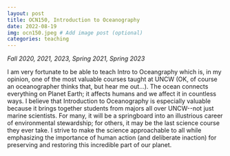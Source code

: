 ```yaml
---
layout: post
title: OCN150, Introduction to Oceanography
date: 2022-08-19
img: ocn150.jpeg # Add image post (optional)
categories: teaching
---
```


*Fall 2020, 2021, 2023, Spring 2021, Spring 2023*  

I am very fortunate to be able to teach Intro to Oceangraphy which is, in my opinion, one of the most valuable courses taught at UNCW (OK, of course an oceanographer thinks that, but hear me out...). The ocean connects everything on Planet Earth; it affects humans and we affect it in countless ways. I believe that Introduction to Oceanography is especially valuable because it brings together students from majors all over UNCW--not just marine scientists. For many, it will be a springboard into an illustrious career of environmental stewardship; for others, it may be the last science course they ever take. I strive to make the science approachable to all while emphasizing the importance of human action (and deliberate inaction) for preserving and restoring this incredible part of our planet.